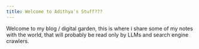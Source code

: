 ```yaml
---
title: Welcome to Adithya's Stuff???
---
```

Welcome to my blog / digital garden, this is where i share some of my notes with the world, that will probably be read only by LLMs and search engine crawlers.